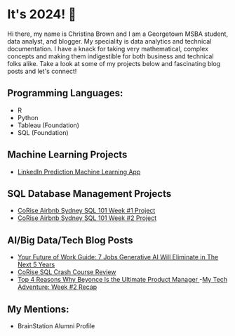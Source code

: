 # It's 2024! 👋

Hi there, my name is Christina Brown and I am a Georgetown MSBA student, data analyst, and blogger. My speciality is data analytics and technical documentation. I have a knack for taking very mathematical, complex concepts and making them indigestible for both business and technical folks alike. Take a look at some of my projects below and fascinating blog posts and let's connect! 

## Programming Languages:
- R
- Python
- Tableau (Foundation)
- SQL (Foundation)

## Machine Learning Projects
- <a href="https://www.google.com/](https://github.com/DataEmpress/LinkedIn-Machine-Learning-Simulation" target="_blank">LinkedIn Prediction Machine Learning App </a>

## SQL Database Management Projects
-  <a href="https://colab.research.google.com/drive/1nMtYWwAMBbARNoS09EY2GyJ6ycmcl2zq?authuser=1#scrollTo=oenMClwuUUqT" target="_blank">CoRise Airbnb Sydney SQL 101 Week #1 Project </a>
- <a href="https://colab.research.google.com/drive/1tziVIL7iCI51ubwdgf8gw_3lJ9O_S3pX#scrollTo=_buhQE6pEcxc" target="_blank">CoRise Airbnb Sydney SQL 101 Week #2 Project </a>
  
## AI/Big Data/Tech Blog Posts
- <a href="https://medium.com/@getonmyproductlevel/your-future-of-work-guide-7-jobs-generative-ai-will-eliminate-in-the-next-5-years-7392979f978f" target="_blank">Your Future of Work Guide: 7 Jobs Generative AI Will Eliminate in The Next 5 Years </a>
- <a href="https://medium.com/@getonmyproductlevel/corise-sql-crash-course-review-87f850877c48" target="_blank">CoRise SQL Crash Course Review</a>
- <a href="https://medium.com/@getonmyproductlevel/top-4-reasons-why-beyonce-is-the-ultimate-product-manager-6c2712c593b7" target="_blank">Top 4 Reasons Why Beyonce Is the Ultimate Product Manager </a>
-<a href="https://medium.com/@getonmyproductlevel/my-tech-career-adventure-week-2-f4988319ed3b" target="_blank">My Tech Adventure: Week #2 Recap</a>

## My Mentions:
- BrainStation Alumni Profile
  
<!--
**DataEmpress/DataEmpress** is a ✨ _special_ ✨ repository because its `README.md` (this file) appears on your GitHub profile.

Here are some ideas to get you started:

- 🔭 I’m currently working on ...
- 🌱 I’m currently learning ...
- 👯 I’m looking to collaborate on ...
- 🤔 I’m looking for help with ...
- 💬 Ask me about ...
- 📫 How to reach me: ...
- 😄 Pronouns: ...
- ⚡ Fun fact: ...
-->

